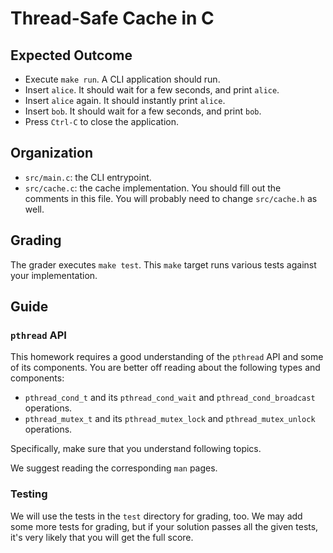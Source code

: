 # Thread-Safe Cache in C

## Expected Outcome

- Execute `make run`. A CLI application should run.
- Insert `alice`. It should wait for a few seconds, and print `alice`.
- Insert `alice` again. It should instantly print `alice`.
- Insert `bob`. It should wait for a few seconds, and print `bob`.
- Press `Ctrl-C` to close the application.

## Organization

- `src/main.c`: the CLI entrypoint.
- `src/cache.c`: the cache implementation. You should fill out the comments in this file. You will probably need to change `src/cache.h` as well.

## Grading

The grader executes `make test`. This `make` target runs various tests against your implementation.

## Guide

### `pthread` API

This homework requires a good understanding of the `pthread` API and some of its components. You are better off reading about the following types and components:

- `pthread_cond_t` and its `pthread_cond_wait` and `pthread_cond_broadcast` operations.
- `pthread_mutex_t` and its `pthread_mutex_lock` and `pthread_mutex_unlock` operations.

Specifically, make sure that you understand following topics.

We suggest reading the corresponding `man` pages.

### Testing

We will use the tests in the `test` directory for grading, too. We may add some more tests for grading, but if your solution passes all the given tests, it's very likely that you will get the full score.
